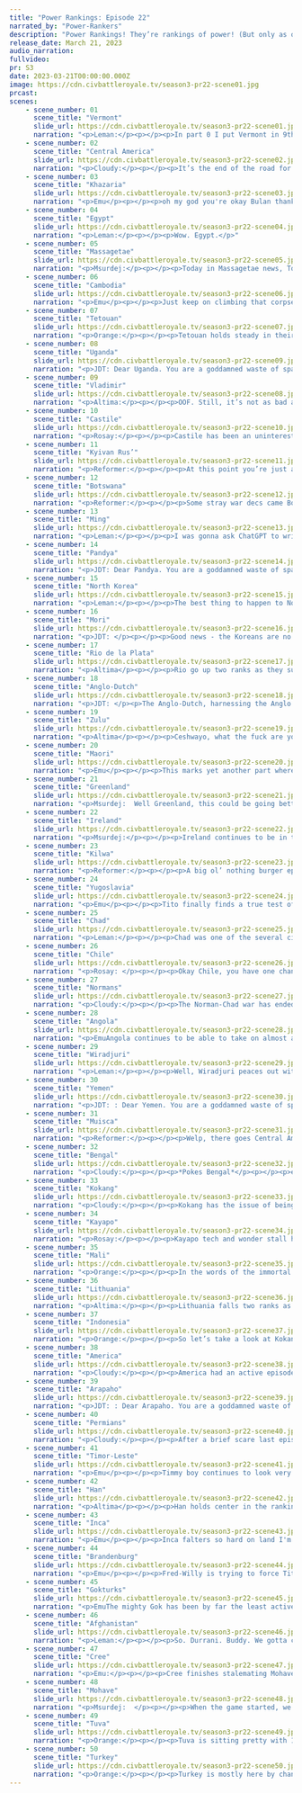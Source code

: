 ```yaml
---
title: "Power Rankings: Episode 22"
narrated_by: "Power-Rankers"
description: "Power Rankings! They’re rankings of power! (But only as of the instant of the end of the previous episode, as these are not meant to be future predictions!) Power Rankings!"
release_date: March 21, 2023
audio_narration:
fullvideo:
pr: S3
date: 2023-03-21T00:00:00.000Z
image: https://cdn.civbattleroyale.tv/season3-pr22-scene01.jpg
prcast:
scenes:
    - scene_number: 01
      scene_title: "Vermont"
      slide_url: https://cdn.civbattleroyale.tv/season3-pr22-scene01.jpg
      narration: "<p>Leman:</p><p></p><p>In part 0 I put Vermont in 9th place. I might have been a little bit wrong. When I played against them they had a solid settling record and a decently competent early game ai that parlayed into a powerful midgame food boost with their unique Maple bonus resource. They had a reasonable amount of space to settle in Quebec, which itself is fairly defensible.</p><p></p><p>Now, I know that my set of mods and rules isn’t the exact same set of mods and rules as CBRs, and I know that every game has outliers (see Timor-Leste and Mohave), but god damn am I disappointed in you Vermont. Like. It’s one thing to play like Greenland, who just you know, fucked up the early game, but still is trying but Vermont just like, didn’t play the god-damn game? Like there were a dozen civs that decided to just like settle two cities and chill this time, I know but Vermont was the only one I personally had high hopes for. I don’t know why? It feels like there were more civs this time around that sort of sat on two or three cities for a while. My theory is that the larger space required between cities made it harder for some ais to find good settling spots early on. (Vermont is just trash) But still! Gokturks, Timor-Leste, and Mohave all managed to come back from slow starts! They just, you know, did something afterwards </p><p></p><p>That’s an excuse for the slow settling but that’s not the start of Vermont’s absolute trash-tier play. They gave up Montpelier for literally nothing. They founded Burlington on Iceland, not in Quebec where they should have. They might have given that city up for free too. Or lost it. It was indefensible anyways. I don’t remember, and by then I was too mad at Vermont to care.</p><p></p><p>Then they died. 50th place. That’s it. For a civ that I thought was gonna be top 10. I’m upset. Vermont sucked. I’m glad they’re gone. </p>"
    - scene_number: 02
      scene_title: "Central America"
      slide_url: https://cdn.civbattleroyale.tv/season3-pr22-scene02.jpg
      narration: "<p>Cloudy:</p><p></p><p>It’s the end of the road for Francisco Morazón and his ill-fated attempt to unite the squabbling nations of Central America. Morazón started out slow and never really got going, failing to expand into areas of Mexico and the Caribbean which could easily have belonged to him. Sitting pretty on three or four cities for much of the game, he failed to take action and eventually lost it all. In a series of wars, he lost one city after another, and his capital was briefly captured by both the Muisca and the Inca. Although he remained in control of Guatemala City for another episode or so, he finally fell to a swift and effective Mohave invasion, eliminating Central America in 49th place.</p><p></p><p>RIP. You could have been so much more.</p>"
    - scene_number: 03
      scene_title: "Khazaria"
      slide_url: https://cdn.civbattleroyale.tv/season3-pr22-scene03.jpg
      narration: "<p>Emu</p><p></p><p>oh my god you're okay Bulan thankyouthankyouthankyou i'm so sorry i ever said anything mean about you please take me back i'm so glad you're not dead and i hope you can take down that line infantry and i'm so sorry i said your carracks weren't cool they are cool and your admiral is cool too and the caspian is a perfectly fine place to build a naval empire and youre right afghanistan shouldntve done that i'm so glad you're aliiiiiive</p>"
    - scene_number: 04
      scene_title: "Egypt"
      slide_url: https://cdn.civbattleroyale.tv/season3-pr22-scene04.jpg
      narration: "<p>Leman:</p><p></p><p>Wow. Egypt.</p>"
    - scene_number: 05
      scene_title: "Massagetae"
      slide_url: https://cdn.civbattleroyale.tv/season3-pr22-scene05.jpg
      narration: "<p>Msurdej:</p><p></p><p>Today in Massagetae news, Tomyris made peace with two countries: Tuva and Indonesia. This leaves them with 1 irrelevant war against the Maori left. This concludes the Massagetae report.</p>"
    - scene_number: 06
      scene_title: "Cambodia"
      slide_url: https://cdn.civbattleroyale.tv/season3-pr22-scene06.jpg
      narration: "<p>Emu</p><p></p><p>Just keep on climbing that corpsepile, comatose Cambodians. And your neighbor is kind of occupied gameruining Indonesia at the moment, so you should be fine for now.</p>"
    - scene_number: 07
      scene_title: "Tetouan"
      slide_url: https://cdn.civbattleroyale.tv/season3-pr22-scene07.jpg
      narration: "<p>Orange:</p><p></p><p>Tetouan holds steady in their pretty abysmal situation. Not really sure what Sayyida can do now except continue to suffer. Guess she better hope she’s a masochist. </p>"
    - scene_number: 08
      scene_title: "Uganda"
      slide_url: https://cdn.civbattleroyale.tv/season3-pr22-scene09.jpg
      narration: "<p>JDT: Dear Uganda. You are a goddamned waste of space. You are the equivalent of a flea hanging onto a tiny dog, which is hanging onto an even smaller dog. Your only purpose in life is to sit your ass and die for the benefit of another civ. I hope to god you die soon and painfully, because that's the only way I want you to go out, you aborted disappointment. </p>"
    - scene_number: 09
      scene_title: "Vladimir"
      slide_url: https://cdn.civbattleroyale.tv/season3-pr22-scene08.jpg
      narration: "<p>Altima:</p><p></p><p>OOF. Still, it’s not as bad as it could be; they still have enough of a military to survive a bit should Lithuania or Perm get spicy again in the imminent future, and three cities is better than the two or one some people have. They’re still boned, but at least they’re alive, unlike the other civ that starts with a V.</p>"
    - scene_number: 10
      scene_title: "Castile"
      slide_url: https://cdn.civbattleroyale.tv/season3-pr22-scene10.jpg
      narration: "<p>Rosay:</p><p></p><p>Castile has been an uninteresting rump since part one, and they continue to be an uninteresting rump. Hell both Mali and the Anglo Dutch, Castile’s two neighbors that matter for the sake of argument, are actually taking names on the world stage with Mali solidifying their Moroccan gains, and the Anglo-Dutch attempting to besiege Britain. All of this is going on around Castile, and none of it is relevant enough for them to make any kind of placement movement, up or down, pretty pathetic.</p>"
    - scene_number: 11
      scene_title: "Kyivan Rus’"
      slide_url: https://cdn.civbattleroyale.tv/season3-pr22-scene11.jpg
      narration: "<p>Reformer:</p><p></p><p>At this point you’re just a piñata for Turkey to poke occasionally. And you know what? Eventually the candy comes out. Even if it takes someone to help the poor Ataturk who’s swinging with a blindfold on his eyes. </p>"
    - scene_number: 12
      scene_title: "Botswana"
      slide_url: https://cdn.civbattleroyale.tv/season3-pr22-scene12.jpg
      narration: "<p>Reformer:</p><p></p><p>Some stray war decs came Botswana’s way towards the end of the part. If history is anything to go by, this is indication that Botswana is getting coalitioned again, and a neighbor might join that coalition again. Pray that Angola is still asleep. </p>"
    - scene_number: 13
      scene_title: "Ming"
      slide_url: https://cdn.civbattleroyale.tv/season3-pr22-scene13.jpg
      narration: "<p>Leman:</p><p></p><p>I was gonna ask ChatGPT to write my Ming writeup but it was down, but I’m still not doing it. Ming sucks.</p>"
    - scene_number: 14
      scene_title: "Pandya"
      slide_url: https://cdn.civbattleroyale.tv/season3-pr22-scene14.jpg
      narration: "<p>JDT: Dear Pandya. You are a goddamned waste of space. You are the stormtrooper to another civs Luke Skywalker. Your only purpose in life is to sit your ass and die for the benefit of another civ. I hope to god you die soon, miserably and painfully, because that's the only way I want you to go out. </p>"
    - scene_number: 15
      scene_title: "North Korea"
      slide_url: https://cdn.civbattleroyale.tv/season3-pr22-scene15.jpg
      narration: "<p>Leman:</p><p></p><p>The best thing to happen to North Korea is that the Gokturks decided to kill Mori and not North Korea. That's good. And that’s the nicest thing I can say about North Korea.’</p>"
    - scene_number: 16
      scene_title: "Mori"
      slide_url: https://cdn.civbattleroyale.tv/season3-pr22-scene16.jpg
      narration: "<p>JDT: </p><p></p><p>Good news - the Koreans are no longer invading!Bad news - The Gokturks are invading. </p>"
    - scene_number: 17
      scene_title: "Rio de la Plata"
      slide_url: https://cdn.civbattleroyale.tv/season3-pr22-scene17.jpg
      narration: "<p>Altima</p><p></p><p>Rio go up two ranks as they successfully take Sao Salvador from the much stronger Inca, with Machu being well within their grasp as well. Now, these cities are completely cut off from the Incan core, with limited production ability of their own, and the Inca can’t get their mighty fleet into position to support the war; still, a mid thirties civ managing to snag a single city, much less two cities, off a top ten civ with no loss of their own is cause for celebration. It’s unlikely that this will become the start of a major turnaround for the shiny river bois, but hey, weirder things have happened. </p>"
    - scene_number: 18
      scene_title: "Anglo-Dutch"
      slide_url: https://cdn.civbattleroyale.tv/season3-pr22-scene18.jpg
      narration: "<p>JDT: </p><p>The Anglo-Dutch, harnessing the Anglo part of their name to its fullest extent, decide to launch an invasion of Ireland. Thus far, things have locked up in a stalemate, much like all but one of the Anglo-Dutch’s wars, but with continual commitment, this war may just go a little differently. The Irish are still licking their wounds from their prior war with Castille, and the Anglo-Dutch have near total naval and technological superiority. Could this be the start of a new era of Dutch supremacy? Time shall tell. </p>"
    - scene_number: 19
      scene_title: "Zulu"
      slide_url: https://cdn.civbattleroyale.tv/season3-pr22-scene19.jpg
      narration: "<p>Altima</p><p></p><p>Ceshwayo, what the fuck are you doing. You have galleasses. Those are ass. You see Kilwa, right? Your neighbor, the dumb bitch who got caught in a flipfest of a forever war Uganda? The bitch you have naval beef with? Yeah that fucker has Galleons. Proper Galleons. The basic requirement for naval conquest. They have better boats than you, and they spent a hundred parts losing to Uganda instead of building their civ. Why are you like this? Eat that -3 you dumb motherfucker. Eat it and like it.</p>"
    - scene_number: 20
      scene_title: "Maori"
      slide_url: https://cdn.civbattleroyale.tv/season3-pr22-scene20.jpg
      narration: "<p>Emu</p><p></p><p>This marks yet another part where the Maori completely fail to make anything of themselves. They had the best chance a civ based in New Zealand has ever had, and they completely blew it. Now they sit, waiting to die.</p>"
    - scene_number: 21
      scene_title: "Greenland"
      slide_url: https://cdn.civbattleroyale.tv/season3-pr22-scene21.jpg
      narration: "<p>Msurdej:  Well Greenland, this could be going better. You attacked America, hoping FDR would be more focused on rebuilding Vermont, and you could swoop in and take a few cities. But it turns out, America was more than willing to fight, and now Hans finds himself on the defense. While it’s unlikely he’ll lose a city, this is definitely taking a turn for the worse.</p>"
    - scene_number: 22
      scene_title: "Ireland"
      slide_url: https://cdn.civbattleroyale.tv/season3-pr22-scene22.jpg
      narration: "<p>Msurdej:</p><p></p><p>Ireland continues to be in the middle of the pack, but Michael Collins is trying to change that. His war with the Anglo-Dutch will probably amount to nothing, but if he’s savvy on either the battlefield or the diplomacy table,  he might just walk away with some cities. Barring that though, Ireland is just a speed bump for another civ. Probably Brandenburg.</p>"
    - scene_number: 23
      scene_title: "Kilwa"
      slide_url: https://cdn.civbattleroyale.tv/season3-pr22-scene23.jpg
      narration: "<p>Reformer:</p><p></p><p>A big ol’ nothing burger episode for Kilwa. It be like that sometimes. I’ll note the potential anti-Botswana coalition forming, though. If Zulu joins and starts draining their military scores, one might hope that Kilwa takes advantage of the situation and stabs Zulu in the back. Unfortunately, the likelier story is that Kilwa joins against Botswana and achieves nothing. An even likelier story is that Kilwa does nothing next part. It really do be like that sometimes. </p>"
    - scene_number: 24
      scene_title: "Yugoslavia"
      slide_url: https://cdn.civbattleroyale.tv/season3-pr22-scene24.jpg
      narration: "<p>Emu</p><p></p><p>Tito finally finds a true test of his strength, as he's engaged in a war where he has the initial advantage, but will get crushed long-term if he lets it go on. Either we see a contender emerge from the ashes of this war, or a civ that never really did anything gets the rumping they're due.</p>"
    - scene_number: 25
      scene_title: "Chad"
      slide_url: https://cdn.civbattleroyale.tv/season3-pr22-scene25.jpg
      narration: "<p>Leman:</p><p></p><p>Chad was one of the several civs that Kokang sent into opium-withdrawal in turns of reduced resistance. Unlike Indonesia, Chad only suffered 8 turns of resistance (instead of 12 and counting). Also unlike Indonesia, Chad is kinda crap to begin with so it's probably worse for my favorite African civilization. :( </p>"
    - scene_number: 26
      scene_title: "Chile"
      slide_url: https://cdn.civbattleroyale.tv/season3-pr22-scene26.jpg
      narration: "<p>Rosay: </p><p></p><p>Okay Chile, you have one chance to be relevant, you need to invade Rio de La Plata NOW, before they rebuild, or worse, Kayapo or somehow Inca takes it instead. If you don’t act in this one moment that you need to, you will inevitably be rumped forever.</p>"
    - scene_number: 27
      scene_title: "Normans"
      slide_url: https://cdn.civbattleroyale.tv/season3-pr22-scene27.jpg
      narration: "<p>Cloudy:</p><p></p><p>The Norman-Chad war has ended as expected, with no changes in territory. Which means that the long, awful wait for the Normans to conquer something continues. They should declare on Tetouan or Mali, either would be an easy win, but heaven knows they won’t do it.</p><p></p><p>(Yes, Robert, this is a dare. You hear me.)</p>"
    - scene_number: 28
      scene_title: "Angola"
      slide_url: https://cdn.civbattleroyale.tv/season3-pr22-scene28.jpg
      narration: "<p>EmuAngola continues to be able to take on almost any of their neighbors, yet simply does not do it. More at 8.</p>"
    - scene_number: 29
      scene_title: "Wiradjuri"
      slide_url: https://cdn.civbattleroyale.tv/season3-pr22-scene29.jpg
      narration: "<p>Leman:</p><p></p><p>Well, Wiradjuri peaces out with Inca, which is great. Inca was absolutely slapping the crap out of our Australian here. A nice long peace to consolidate Wiradjuri’s victory over the Maori should propel them back up the ranks. Cause stats wise Wiradjuri is right up there with the big boys. They have more production than Arapaho, more cities than Turkey, more population than Kayapo and more techs than Gokturks. Those are all great places to be! I believe in you!</p>"
    - scene_number: 30
      scene_title: "Yemen"
      slide_url: https://cdn.civbattleroyale.tv/season3-pr22-scene30.jpg
      narration: "<p>JDT: : Dear Yemen. You are a goddamned waste of space. You are the equivalent of a college crack addict. You got the smarts, the energy, the resources, but instead you choose to backflip off the dorm roof. And then smoke weed and drink ethanol. You were supposed to be the chosen one. The one that made Arabia work. Instead, you broke my heart. Eat shit. </p>"
    - scene_number: 31
      scene_title: "Muisca"
      slide_url: https://cdn.civbattleroyale.tv/season3-pr22-scene31.jpg
      narration: "<p>Reformer:</p><p></p><p>Welp, there goes Central America! That was your easy target and you needed two wars to get half of the cities you could've gotten! Now you’re surrounded by Kayapo (tryhard), America (guy who thinks getting buff will fix his depression), and Mohave (plot armor). Good luck with that buddy. </p>"
    - scene_number: 32
      scene_title: "Bengal"
      slide_url: https://cdn.civbattleroyale.tv/season3-pr22-scene32.jpg
      narration: "<p>Cloudy:</p><p></p><p>*Pokes Bengal*</p><p></p><p>ey motherfucker</p><p></p><p>do something</p>"
    - scene_number: 33
      scene_title: "Kokang"
      slide_url: https://cdn.civbattleroyale.tv/season3-pr22-scene33.jpg
      narration: "<p>Cloudy:</p><p></p><p>Kokang has the issue of being the weakest link in one of the pound for pound strongest regions in the cylinder in south east Asia. Like in Africa which is really weak this cycle, Kokang could theoretically pass for top 10, but in SE Asia, they are absolutely outclassed by Han, Timor Leste, and Indonesia. Sad thing is Kokang’s only viable way to expand is to wait for either a coalition war or one of its opponents to make a mistake, but they’re too focused on the Cambodian forever war to do so.</p>"
    - scene_number: 34
      scene_title: "Kayapo"
      slide_url: https://cdn.civbattleroyale.tv/season3-pr22-scene34.jpg
      narration: "<p>Rosay:</p><p></p><p>Kayapo tech and wonder stall has proved a shotty yet working strategy so far but we may be reaching the limits on how far this strategy can hold. It was fine when Turkey was the only civ rivaling Kayapo’s technological progress, but now Mohave is now in the neighborhood to directly oppose Kayapo in the near future. However, a future potential invasion of Rio de la Plata, who now shares a massive border with Kayapo, would essentially guarantee Kayapo a spot in the top ten and become the hegemon of South America. Honestly I don’t see why Kayapo just doesn’t start the invasion now, they have a significant military advantage, and nobody can viably start a two front war in Kayapo, so taking at least upper Rio is essentially free.</p>"
    - scene_number: 35
      scene_title: "Mali"
      slide_url: https://cdn.civbattleroyale.tv/season3-pr22-scene35.jpg
      narration: "<p>Orange:</p><p></p><p>In the words of the immortal Sundiata Keita: What the FUCK is a melee unit?</p>"
    - scene_number: 36
      scene_title: "Lithuania"
      slide_url: https://cdn.civbattleroyale.tv/season3-pr22-scene36.jpg
      narration: "<p>Altima:</p><p></p><p>Lithuania falls two ranks as they peace out with Perm. The Eastern War didn’t go great all told for Lithuania, but neither was it a full disaster; they still crippled Vladimir for easy later pickings, and none of their important core regions were actually threatened by Perm’s interdiction. Their stats are still perfectly functional, they just need to rebuild after attritioning a significant chunk of their military across a dozen arctic cities, and they’ll be in a solid enough position. Perm and Brandenburg remain as threats, but they have peace for now. I expect the next part to be a quiet one for them as they rebuild and prepare for their next action, whatever it may be.</p>"
    - scene_number: 37
      scene_title: "Indonesia"
      slide_url: https://cdn.civbattleroyale.tv/season3-pr22-scene37.jpg
      narration: "<p>Orange:</p><p></p><p>So let’s take a look at Kokang’s UA here since it’s pretty important. “When a trade deal ends, your trading partner enters anarchy per luxury lost.” Specifically the other civ enters anarchy for 2 turns for every luxury. The peace deal Indonesia made with Kokang from their last war recently finished up and Indonesia has been in anarchy for 11 turns, so that’s at least 6 luxuries. We can’t really be sure how much longer it’ll go but this is a massive setback for them, they’ve had no science this whole time. Though we will have to wait and see how much this hurts in the long run. </p>"
    - scene_number: 38
      scene_title: "America"
      slide_url: https://cdn.civbattleroyale.tv/season3-pr22-scene38.jpg
      narration: "<p>Cloudy:</p><p></p><p>America had an active episode this week, between their various wars and conquests. Most importantly, FDR eliminated Vermont, bringing America into the exclusive club of civs which control three capitals. But America was also active at sea, capturing Burgos from Mali and burning it to the ground, as well as fighting against Greenland in the North Atlantic. In that conflict, America has greatly superior naval technology, so the possibility that conquests could occur there too is very real. In light of all these considerations, America has earned a substantial rise in the rankings. The question is, can they keep it?</p>"
    - scene_number: 39
      scene_title: "Arapaho"
      slide_url: https://cdn.civbattleroyale.tv/season3-pr22-scene39.jpg
      narration: "<p>JDT: : Dear Arapaho. You are a goddamned waste of space. Your primary purpose is to be a free space for any of the other 3 prominent powers in North America. You’ve spent the past 5 parts doing nothing. Your achievements ARE NOTHING! DIE!</p><p></p><p>In all seriousness, they actually are building a military in this part. Perhaps this can foreshadow future assertiveness into the continent? Only time can tell. </p>"
    - scene_number: 40
      scene_title: "Permians"
      slide_url: https://cdn.civbattleroyale.tv/season3-pr22-scene40.jpg
      narration: "<p>Cloudy:</p><p></p><p>After a brief scare last episode, the Permians rise back almost to where they were before. Agent Semiramis’s intelligence proved incorrect as Tuva went and attacked Afghanistan instead, leaving the Permians unthreatened for now. I should note that Perm is also sporting some fairly advanced units, including line infantry, skirmishers, and field guns, which is more than I would expect from a civ that hasn’t really been known for its scientific prowess. Which makes it something of a shame that Azykay made peace with Lithuania before taking Suzdal’, but at least the war turned out to be a Permian victory regardless.</p>"
    - scene_number: 41
      scene_title: "Timor-Leste"
      slide_url: https://cdn.civbattleroyale.tv/season3-pr22-scene41.jpg
      narration: "<p>Emu</p><p></p><p>Timmy boy continues to look very menacing, and we’re all wondering what their next move is. Round 2 with Wiradjuri? An opportunistic pounce on their rivals in Indonesia during a period of anarchy? An offensive on Pandya?? KILWA??? Okay, probably not that last one, but these guys can go any direction they choose right now. Perfect top 10 material from the ultimate underdogs.</p>"
    - scene_number: 42
      scene_title: "Han"
      slide_url: https://cdn.civbattleroyale.tv/season3-pr22-scene42.jpg
      narration: "<p>Altima</p><p></p><p>Han holds center in the rankings as they hold center on the cylinder, presumably building up for a push against one of their neighbors. It would be Cool and Sexy if that came in the form of them letting Tuva fuck up the Ming garrison so that they could just sweep those last few mainland cities. We’ll see if Cool and Sexy is something the Han dynasty values, I suppose.</p>"
    - scene_number: 43
      scene_title: "Inca"
      slide_url: https://cdn.civbattleroyale.tv/season3-pr22-scene43.jpg
      narration: "<p>Emu</p><p></p><p>Inca falters so hard on land I'm almost inclined to call them the first successful Polynesian civ. They're losing land to the fallen cyan menace in the south, but they're still the strongest naval player in the Pacific. Overall a unique civ in a continent that seems to be full of unique civs this game.</p>"
    - scene_number: 44
      scene_title: "Brandenburg"
      slide_url: https://cdn.civbattleroyale.tv/season3-pr22-scene44.jpg
      narration: "<p>Emu</p><p></p><p>Fred-Willy is trying to force Tito to accept a nice big bottle of Brandy, but can he manage it? The tech advantage is there, but not crushing. The Alps limit the main front to five tiles. The entire Yugoslavian core is right there, while half of Brandy's is up in Scandinavia. Tito actually has an initial advantage in troops on the ground. On the other hand, Tito is outclassed in nearly every stat by a large margin. This looks like another one of those wars that won't result in any territorial changes at first, but if Fred-Willy doesn't fall for the early peace deal, he'll come out with a very appetizing chuck of Central Europe.</p>"
    - scene_number: 45
      scene_title: "Gokturks"
      slide_url: https://cdn.civbattleroyale.tv/season3-pr22-scene45.jpg
      narration: "<p>EmuThe mighty Gok has been by far the least active of our top 10 lately. What have they done recently, glomp Ainu? Take a couple outposts off the Cree? Kwak was a while ago at this point, and it kind of looks like, almost impossibly for a civ of this strength, the Gokturks are stuck between two stronger civs. There’s no shortage of ways out of this situation, but it’s certainly an interesting one.</p>"
    - scene_number: 46
      scene_title: "Afghanistan"
      slide_url: https://cdn.civbattleroyale.tv/season3-pr22-scene46.jpg
      narration: "<p>Leman:</p><p></p><p>So. Durrani. Buddy. We gotta chat. Khazaria is still, you know, alive. That’s embarrassing. You’re a top 5 civ. They have 5 workable tiles. Chop chop. I know, I know there’s only one tile to get to them from, but you gotta do better. You just gotta. Look, just like, kill Massagetae if you need a better angle. Or like sign open borders with the Permians. You just. You can’t peace out without killing them. You can’t. If you do, I’m ranking you below Chad. You don’t want that right? Chad sucks! You don’t suck. So yeah. Just kill Khazaria. Please. </p>"
    - scene_number: 47
      scene_title: "Cree"
      slide_url: https://cdn.civbattleroyale.tv/season3-pr22-scene47.jpg
      narration: "<p>Emu:</p><p></p><p>Cree finishes stalemating Mohave, and I have to say their chances look about as good as ever. By this point it's abundantly clear who will come out on top in the eventual war between them and Arapaho, and they've just started rolling out what I believe are the first field guns in the game. They've never not been a top 10 power, and that certainly isn't changing now. The black and blue bruisers are building a billion boy barricade to browbeat the boisterous bailiwicks from Brandenburg to Bulan.</p>"
    - scene_number: 48
      scene_title: "Mohave"
      slide_url: https://cdn.civbattleroyale.tv/season3-pr22-scene48.jpg
      narration: "<p>Msurdej:  </p><p></p><p>When the game started, we here in the PR didn’t have the greatest belief in the Mohave. We thought their bad land and stronger neighbors would muscle them out. But it turns out, we were wrong. Not only has Irataba managed to carve out a chunk of the coastline (not to mention an exclave in Asia), but they’ve managed to take out Central America.  While it might be a little overvalued, for the time being, Mohave have certainly earned a spot on the podium.</p>"
    - scene_number: 49
      scene_title: "Tuva"
      slide_url: https://cdn.civbattleroyale.tv/season3-pr22-scene49.jpg
      narration: "<p>Orange:</p><p></p><p>Tuva is sitting pretty with 15k military ahead of second place and a still massively strong empire. But they lose top spot because they are lagging a bit in science compared to the other top civs, 50 compared to others like Turkey at 58 and Afghanistan at 55. But they’re here with fantastic stats otherwise and that’ll only go up even more once they get their ideology.</p>"
    - scene_number: 50
      scene_title: "Turkey"
      slide_url: https://cdn.civbattleroyale.tv/season3-pr22-scene50.jpg
      narration: "<p>Orange:</p><p></p><p>Turkey is mostly here by chance since the rankings are so split between Turkey and Tuva (and me putting Mohave first) and while Tuva got more 1s, Turkey didn’t get anything less than 2. Turkey should really at this point mobilize their great stats to do something like attacking the Normans or going after Afghanistan or maybe something with taking out Egypt and then going for Chad. Just at least something that doesn’t make everyone think that Yemen has a chance of taking their Arabian cities. </p>"
---
```

